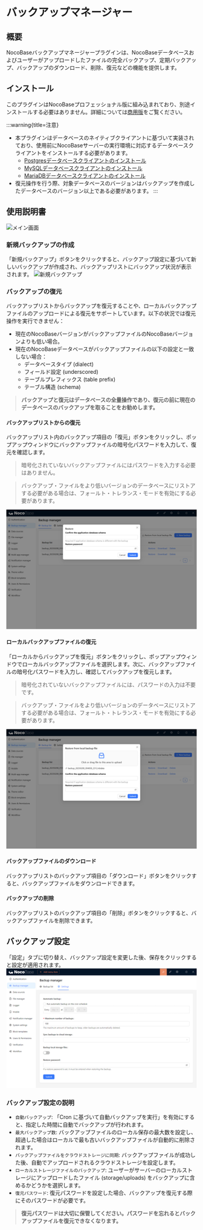 # バックアップマネージャー

<PluginInfo licenseBundled="true" name="backups"></PluginInfo>

## 概要

NocoBaseバックアップマネージャープラグインは、NocoBaseデータベースおよびユーザーがアップロードしたファイルの完全バックアップ、定期バックアップ、バックアップのダウンロード、削除、復元などの機能を提供します。

## インストール

このプラグインはNocoBaseプロフェッショナル版に組み込まれており、別途インストールする必要はありません。詳細については<a target="_blank" href="https://www.nocobase.com/cn/commercial">商用版</a>をご覧ください。

:::warning{title=注意}
- 本プラグインはデータベースのネイティブクライアントに基づいて実装されており、使用前にNocoBaseサーバーの実行環境に対応するデータベースクライアントをインストールする必要があります。
  - [Postgresデータベースクライアントのインストール](./installation/postgres.md)
  - [MySQLデータベースクライアントのインストール](./installation/mysql.md)
  - [MariaDBデータベースクライアントのインストール](./installation/mariadb.md)
- 復元操作を行う際、対象データベースのバージョンはバックアップを作成したデータベースのバージョン以上である必要があります。
:::

## 使用説明書

![メイン画面](./static/main-screen.png)

### 新規バックアップの作成

「新規バックアップ」ボタンをクリックすると、バックアップ設定に基づいて新しいバックアップが作成され、バックアップリストにバックアップ状況が表示されます。
![新規バックアップ](./static/new-backup.png)

### バックアップの復元

バックアップリストからバックアップを復元することや、ローカルバックアップファイルのアップロードによる復元をサポートしています。以下の状況では復元操作を実行できません：
- 現在のNocoBaseバージョンがバックアップファイルのNocoBaseバージョンよりも低い場合。
- 現在のNocoBaseデータベースがバックアップファイルの以下の設定と一致しない場合：
  - データベースタイプ (dialect)
  - フィールド設定 (underscored)
  - テーブルプレフィックス (table prefix)
  - テーブル構造 (schema)

> **バックアップと復元はデータベースの全量操作であり、復元の前に現在のデータベースのバックアップを取ることをお勧めします。**

#### バックアップリストからの復元

バックアップリスト内のバックアップ項目の「復元」ボタンをクリックし、ポップアップウィンドウにバックアップファイルの暗号化パスワードを入力して、復元を確認します。
> 暗号化されていないバックアップファイルにはパスワードを入力する必要はありません。

> バックアップ・ファイルをより低いバージョンのデータベースにリストアする必要がある場合は、フォールト・トレランス・モードを有効にする必要があります。

![バックアップの復元](./static/restore-backup.png)

#### ローカルバックアップファイルの復元

「ローカルからバックアップを復元」ボタンをクリックし、ポップアップウィンドウでローカルバックアップファイルを選択します。次に、バックアップファイルの暗号化パスワードを入力し、確認してバックアップを復元します。
> 暗号化されていないバックアップファイルには、パスワードの入力は不要です。

> バックアップ・ファイルをより低いバージョンのデータベースにリストアする必要がある場合は、フォールト・トレランス・モードを有効にする必要があります。

![ローカルからバックアップを復元](./static/restore-from-local.png)

#### バックアップファイルのダウンロード

バックアップリストのバックアップ項目の「ダウンロード」ボタンをクリックすると、バックアップファイルをダウンロードできます。

#### バックアップの削除

バックアップリストのバックアップ項目の「削除」ボタンをクリックすると、バックアップファイルを削除できます。

## バックアップ設定

「設定」タブに切り替え、バックアップ設定を変更した後、保存をクリックすると設定が適用されます。
![バックアップ設定](./static/backup-settings.png)

### バックアップ設定の説明

- `自動バックアップ`: 「Cron に基づいて自動バックアップを実行」を有効にすると、指定した時間に自動でバックアップが行われます。
- `最大バックアップ数`: バックアップファイルのローカル保存の最大数を設定し、超過した場合はローカルで最も古いバックアップファイルが自動的に削除されます。
- `バックアップファイルをクラウドストレージに同期`: バックアップファイルが成功した後、自動でアップロードされるクラウドストレージを設定します。
- `ローカルストレージファイルのバックアップ`: ユーザーがサーバーのローカルストレージにアップロードしたファイル (storage/uploads) をバックアップに含めるかどうかを選択します。
- `復元パスワード`: 復元パスワードを設定した場合、バックアップを復元する際にそのパスワードが必要です。

> **復元パスワードは大切に保管してください。パスワードを忘れるとバックアップファイルを復元できなくなります。**
